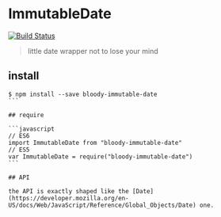 # ImmutableDate

[![Build Status](https://travis-ci.org/bloodyowl/immutable-date.svg?branch=master)](https://travis-ci.org/bloodyowl/immutable-date)

> little date wrapper not to lose your mind

## install

````console
$ npm install --save bloody-immutable-date
```

## require

```javascript
// ES6
import ImmutableDate from "bloody-immutable-date"
// ES5
var ImmutableDate = require("bloody-immutable-date")
```

## API

the API is exactly shaped like the [Date](https://developer.mozilla.org/en-US/docs/Web/JavaScript/Reference/Global_Objects/Date) one.
